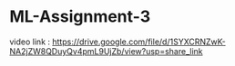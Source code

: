 # ML-Assignment-3
video link : https://drive.google.com/file/d/1SYXCRNZwK-NA2jZW8QDuyQv4pmL9UjZb/view?usp=share_link
